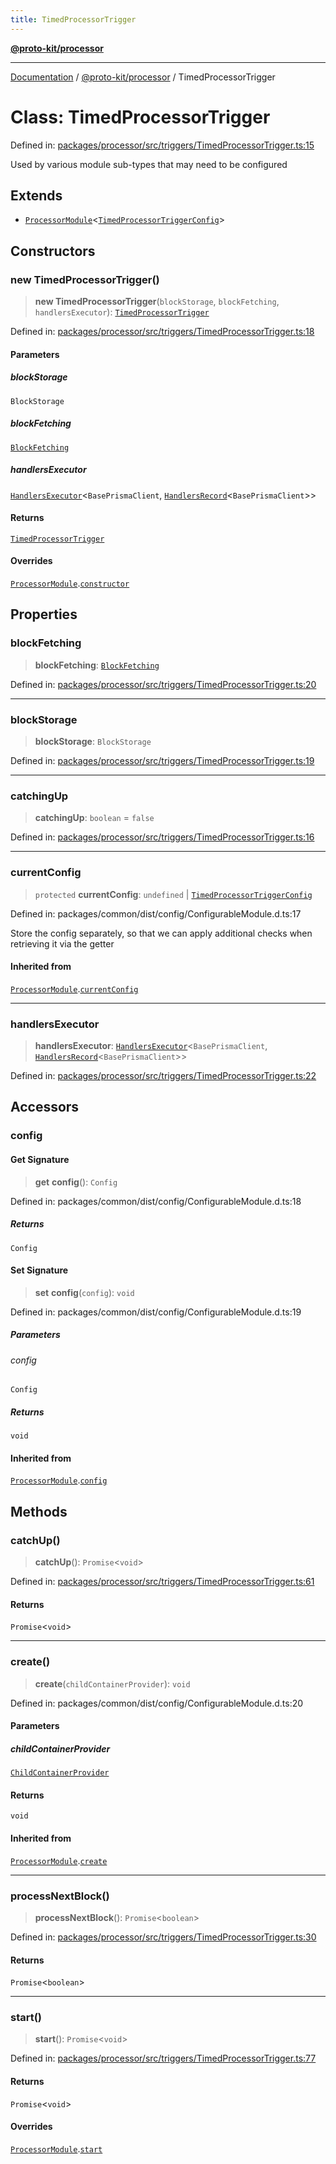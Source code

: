 ```yaml
---
title: TimedProcessorTrigger
---
```


[**@proto-kit/processor**](../README.md)

***

[Documentation](../../../README.md) / [@proto-kit/processor](../README.md) / TimedProcessorTrigger

# Class: TimedProcessorTrigger

Defined in: [packages/processor/src/triggers/TimedProcessorTrigger.ts:15](https://github.com/proto-kit/framework/blob/b953c754e500c62f01fbbd6d09adfb2f5577269d/packages/processor/src/triggers/TimedProcessorTrigger.ts#L15)

Used by various module sub-types that may need to be configured

## Extends

- [`ProcessorModule`](ProcessorModule.md)\<[`TimedProcessorTriggerConfig`](../interfaces/TimedProcessorTriggerConfig.md)\>

## Constructors

### new TimedProcessorTrigger()

> **new TimedProcessorTrigger**(`blockStorage`, `blockFetching`, `handlersExecutor`): [`TimedProcessorTrigger`](TimedProcessorTrigger.md)

Defined in: [packages/processor/src/triggers/TimedProcessorTrigger.ts:18](https://github.com/proto-kit/framework/blob/b953c754e500c62f01fbbd6d09adfb2f5577269d/packages/processor/src/triggers/TimedProcessorTrigger.ts#L18)

#### Parameters

##### blockStorage

`BlockStorage`

##### blockFetching

[`BlockFetching`](BlockFetching.md)

##### handlersExecutor

[`HandlersExecutor`](HandlersExecutor.md)\<`BasePrismaClient`, [`HandlersRecord`](../interfaces/HandlersRecord.md)\<`BasePrismaClient`\>\>

#### Returns

[`TimedProcessorTrigger`](TimedProcessorTrigger.md)

#### Overrides

[`ProcessorModule`](ProcessorModule.md).[`constructor`](ProcessorModule.md#constructors)

## Properties

### blockFetching

> **blockFetching**: [`BlockFetching`](BlockFetching.md)

Defined in: [packages/processor/src/triggers/TimedProcessorTrigger.ts:20](https://github.com/proto-kit/framework/blob/b953c754e500c62f01fbbd6d09adfb2f5577269d/packages/processor/src/triggers/TimedProcessorTrigger.ts#L20)

***

### blockStorage

> **blockStorage**: `BlockStorage`

Defined in: [packages/processor/src/triggers/TimedProcessorTrigger.ts:19](https://github.com/proto-kit/framework/blob/b953c754e500c62f01fbbd6d09adfb2f5577269d/packages/processor/src/triggers/TimedProcessorTrigger.ts#L19)

***

### catchingUp

> **catchingUp**: `boolean` = `false`

Defined in: [packages/processor/src/triggers/TimedProcessorTrigger.ts:16](https://github.com/proto-kit/framework/blob/b953c754e500c62f01fbbd6d09adfb2f5577269d/packages/processor/src/triggers/TimedProcessorTrigger.ts#L16)

***

### currentConfig

> `protected` **currentConfig**: `undefined` \| [`TimedProcessorTriggerConfig`](../interfaces/TimedProcessorTriggerConfig.md)

Defined in: packages/common/dist/config/ConfigurableModule.d.ts:17

Store the config separately, so that we can apply additional
checks when retrieving it via the getter

#### Inherited from

[`ProcessorModule`](ProcessorModule.md).[`currentConfig`](ProcessorModule.md#currentconfig)

***

### handlersExecutor

> **handlersExecutor**: [`HandlersExecutor`](HandlersExecutor.md)\<`BasePrismaClient`, [`HandlersRecord`](../interfaces/HandlersRecord.md)\<`BasePrismaClient`\>\>

Defined in: [packages/processor/src/triggers/TimedProcessorTrigger.ts:22](https://github.com/proto-kit/framework/blob/b953c754e500c62f01fbbd6d09adfb2f5577269d/packages/processor/src/triggers/TimedProcessorTrigger.ts#L22)

## Accessors

### config

#### Get Signature

> **get** **config**(): `Config`

Defined in: packages/common/dist/config/ConfigurableModule.d.ts:18

##### Returns

`Config`

#### Set Signature

> **set** **config**(`config`): `void`

Defined in: packages/common/dist/config/ConfigurableModule.d.ts:19

##### Parameters

###### config

`Config`

##### Returns

`void`

#### Inherited from

[`ProcessorModule`](ProcessorModule.md).[`config`](ProcessorModule.md#config)

## Methods

### catchUp()

> **catchUp**(): `Promise`\<`void`\>

Defined in: [packages/processor/src/triggers/TimedProcessorTrigger.ts:61](https://github.com/proto-kit/framework/blob/b953c754e500c62f01fbbd6d09adfb2f5577269d/packages/processor/src/triggers/TimedProcessorTrigger.ts#L61)

#### Returns

`Promise`\<`void`\>

***

### create()

> **create**(`childContainerProvider`): `void`

Defined in: packages/common/dist/config/ConfigurableModule.d.ts:20

#### Parameters

##### childContainerProvider

[`ChildContainerProvider`](../../common/interfaces/ChildContainerProvider.md)

#### Returns

`void`

#### Inherited from

[`ProcessorModule`](ProcessorModule.md).[`create`](ProcessorModule.md#create)

***

### processNextBlock()

> **processNextBlock**(): `Promise`\<`boolean`\>

Defined in: [packages/processor/src/triggers/TimedProcessorTrigger.ts:30](https://github.com/proto-kit/framework/blob/b953c754e500c62f01fbbd6d09adfb2f5577269d/packages/processor/src/triggers/TimedProcessorTrigger.ts#L30)

#### Returns

`Promise`\<`boolean`\>

***

### start()

> **start**(): `Promise`\<`void`\>

Defined in: [packages/processor/src/triggers/TimedProcessorTrigger.ts:77](https://github.com/proto-kit/framework/blob/b953c754e500c62f01fbbd6d09adfb2f5577269d/packages/processor/src/triggers/TimedProcessorTrigger.ts#L77)

#### Returns

`Promise`\<`void`\>

#### Overrides

[`ProcessorModule`](ProcessorModule.md).[`start`](ProcessorModule.md#start)
